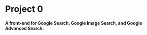 # Project 0

#### A front-end for Google Search, Google Image Search, and Google Advanced Search.


